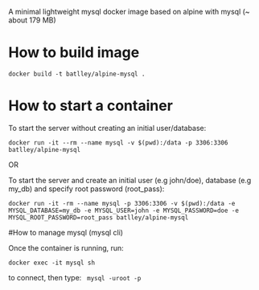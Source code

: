 A minimal lightweight  mysql docker image based on alpine with mysql (~ about 179 MB)

# How to build image
```
docker build -t batlley/alpine-mysql .
```

# How to start a container

To start the server without creating an initial user/database:

```
docker run -it --rm --name mysql -v $(pwd):/data -p 3306:3306 batlley/alpine-mysql
```

OR

To start the server and create an initial user (e.g john/doe), database (e.g my_db) and specify root password (root\_pass):

```
docker run -it -rm --name mysql -p 3306:3306 -v $(pwd):/data -e MYSQL_DATABASE=my_db -e MYSQL_USER=john -e MYSQL_PASSWORD=doe -e MYSQL_ROOT_PASSWORD=root_pass batlley/alpine-mysql
```

#How to manage mysql (mysql cli)

Once the container is running, run:

```
docker exec -it mysql sh
```

to connect, then type:  `` mysql -uroot -p``


